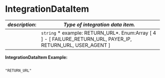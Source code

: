 
# IntegrationDataItem

| *description*:   | *Type of integration data item.*|
|----|----|
|    |  ``` string ```  * example: RETURN_URL*. Enum:Array [ 4 ] - [ FAILURE_RETURN_URL, PAYER_IP, RETURN_URL, USER_AGENT ]|

**IntegrationDataItem Example:**

```{r} 

"RETURN_URL"

```

